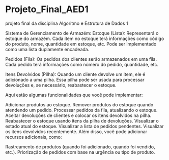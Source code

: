 # Projeto_Final_AED1
projeto final da disciplina Algoritmo e Estrutura de Dados 1

Sistema de Gerenciamento de Armazém:
Estoque (Lista): Representará o estoque do armazém. Cada item no estoque terá informações como código do produto, nome, quantidade em estoque, etc. Pode ser implementado como uma lista duplamente encadeada.

Pedidos (Fila): Os pedidos dos clientes serão armazenados em uma fila. Cada pedido terá informações como número do pedido, quantidade, etc.

Itens Devolvidos (Pilha): Quando um cliente devolve um item, ele é adicionado a uma pilha. Essa pilha pode ser usada para processar devoluções e, se necessário, reabastecer o estoque.

Aqui estão algumas funcionalidades que você pode implementar:

Adicionar produtos ao estoque.
Remover produtos do estoque quando atendendo um pedido.
Processar pedidos da fila, atualizando o estoque.
Aceitar devoluções de clientes e colocar os itens devolvidos na pilha.
Reabastecer o estoque usando itens da pilha de devoluções.
Visualizar o estado atual do estoque.
Visualizar a lista de pedidos pendentes.
Visualizar os itens devolvidos recentemente.
Além disso, você pode adicionar recursos adicionais, como:

Rastreamento de produtos (quando foi adicionado, quando foi vendido, etc.).
Priorização de pedidos com base na urgência ou tipo de produto.
